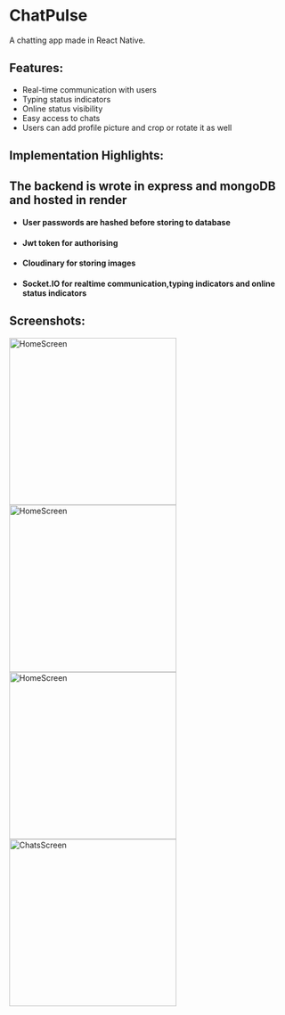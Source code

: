 
# ChatPulse

A chatting app made in React Native.


## Features:

- Real-time communication with users
- Typing status indicators
- Online status visibility
- Easy access to chats
- Users can add profile picture and crop or rotate it as well

 ## Implementation Highlights:

 ## The backend is wrote in express and mongoDB and hosted in render
 
- #### User passwords are hashed before storing to database
- #### Jwt token for authorising
- #### Cloudinary for storing images
- #### Socket.IO for realtime communication,typing indicators and online status indicators



## Screenshots:
<img src="https://github.com/user-attachments/assets/5ec71ea7-5904-4f6c-be31-5e040c87a805" alt="HomeScreen" width="300" />
<img src="https://github.com/user-attachments/assets/cfe8e045-7b95-49a2-a6ef-03a5a57190e6" alt="HomeScreen" width="300" />
<img src="https://github.com/user-attachments/assets/a78e31ad-12f1-4325-9839-37e78665b296" alt="HomeScreen" width="300" />
<img src="https://github.com/user-attachments/assets/71ab3af8-b2e5-4b8e-8474-236154b8006f" alt="ChatsScreen" width="300" />








